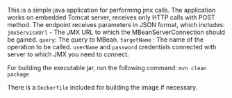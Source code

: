 This is a simple java application for performing jmx calls.
The application works on embedded Tomcat server, receives only HTTP calls with POST method. The endpoint receives parameters
in JSON format, which includes:
`jmxServiceUrl` - The JMX URL to which the MBeanServerConnection should be gained.
`query`: The query to MBean.
`targetName` : The name of the operation to be called.
`userName` and `password` credentials connected with server to which JMX you need to connect.

For building the executable jar, run the following command:
`mvn clean package`

There is a `Dockerfile` included for building the image if necessary.
